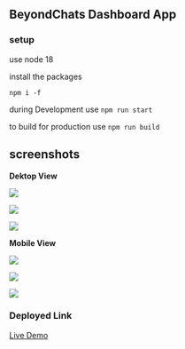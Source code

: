 ## BeyondChats Dashboard App 

### setup

use node 18

install the packages
```
npm i -f
```
during Development use `npm run start`

to build for production use `npm run build`

## screenshots

**Dektop View**

![](https://github.com/VibhashDwivedi/beyond-chats-dashboard/blob/main/screenshots/Screenshot%20(353).png?raw=true)

![](https://github.com/VibhashDwivedi/beyond-chats-dashboard/blob/main/screenshots/Screenshot%20(354).png?raw=true)

![](https://github.com/VibhashDwivedi/beyond-chats-dashboard/blob/main/screenshots/Screenshot%20(355).png?raw=true)

**Mobile View**

![](https://github.com/VibhashDwivedi/beyond-chats-dashboard/blob/main/screenshots/1%20.jpg?raw=true)

![](https://github.com/VibhashDwivedi/beyond-chats-dashboard/blob/main/screenshots/2%20.jpg?raw=true)

![](https://github.com/VibhashDwivedi/beyond-chats-dashboard/blob/main/screenshots/3%20.jpg?raw=true)

### Deployed Link
[Live Demo](https://beyond-chats-dashboard.vercel.app/null/mind-map)


